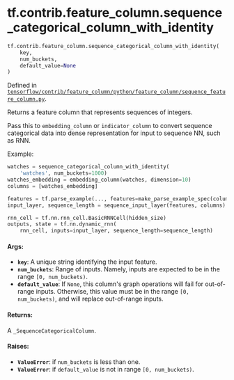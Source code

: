 <div itemscope itemtype="http://developers.google.com/ReferenceObject">
<meta itemprop="name" content="tf.contrib.feature_column.sequence_categorical_column_with_identity" />
<meta itemprop="path" content="Stable" />
</div>

# tf.contrib.feature_column.sequence_categorical_column_with_identity

``` python
tf.contrib.feature_column.sequence_categorical_column_with_identity(
    key,
    num_buckets,
    default_value=None
)
```



Defined in [`tensorflow/contrib/feature_column/python/feature_column/sequence_feature_column.py`](https://www.tensorflow.org/code/tensorflow/contrib/feature_column/python/feature_column/sequence_feature_column.py).

Returns a feature column that represents sequences of integers.

Pass this to `embedding_column` or `indicator_column` to convert sequence
categorical data into dense representation for input to sequence NN, such as
RNN.

Example:

```python
watches = sequence_categorical_column_with_identity(
    'watches', num_buckets=1000)
watches_embedding = embedding_column(watches, dimension=10)
columns = [watches_embedding]

features = tf.parse_example(..., features=make_parse_example_spec(columns))
input_layer, sequence_length = sequence_input_layer(features, columns)

rnn_cell = tf.nn.rnn_cell.BasicRNNCell(hidden_size)
outputs, state = tf.nn.dynamic_rnn(
    rnn_cell, inputs=input_layer, sequence_length=sequence_length)
```

#### Args:

* <b>`key`</b>: A unique string identifying the input feature.
* <b>`num_buckets`</b>: Range of inputs. Namely, inputs are expected to be in the
    range `[0, num_buckets)`.
* <b>`default_value`</b>: If `None`, this column's graph operations will fail for
    out-of-range inputs. Otherwise, this value must be in the range
    `[0, num_buckets)`, and will replace out-of-range inputs.


#### Returns:

A `_SequenceCategoricalColumn`.


#### Raises:

* <b>`ValueError`</b>: if `num_buckets` is less than one.
* <b>`ValueError`</b>: if `default_value` is not in range `[0, num_buckets)`.